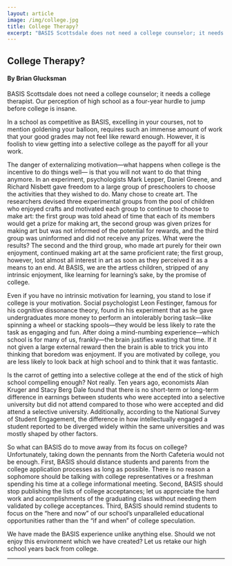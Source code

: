 ```yaml
---
layout: article
image: /img/college.jpg
title: College Therapy?
excerpt: "BASIS Scottsdale does not need a college counselor; it needs a college therapist. Our perception of high school as a four-year hurdle to jump before college is insane."
---
```


<h2>College Therapy?</h2>
<h4>By Brian Glucksman</h4>

BASIS Scottsdale does not need a college counselor; it needs a college therapist. Our perception of high school as a four-year hurdle to jump before college is insane. 

In a school as competitive as BASIS, excelling in your courses, not to mention goldening your balloon, requires such an immense amount of work that your good grades may not feel like reward enough. However, it is foolish to view getting into a selective college as the payoff for all your work. 

The danger of externalizing motivation—what happens when college is the incentive to do things well— is that you will not want to do that thing anymore. In an experiment, psychologists Mark Lepper, Daniel Greene, and Richard Nisbett gave freedom to a large group of preschoolers to choose the activities that they wished to do. Many chose to create art.  The researchers devised three experimental groups from the pool of children who enjoyed crafts and motivated each group to continue to choose to make art: the first group was told ahead of time that each of its members would get a prize for making art, the second group was given prizes for making art but was not informed of the potential for rewards, and the third group was uninformed and did not receive any prizes. What were the results? The second and the third group, who made art purely for their own enjoyment, continued making art at the same proficient rate; the first group, however, lost almost all interest in art as soon as they perceived it as a means to an end. At BASIS, we are the artless children, stripped of any intrinsic enjoyment, like learning for learning’s sake, by the promise of college.

Even if you have no intrinsic motivation for learning, you stand to lose if college is your motivation. Social psychologist Leon Festinger, famous for his cognitive dissonance theory, found in his experiment that as he gave undergraduates more money to perform an intolerably boring task—like spinning a wheel or stacking spools—they would be less likely to rate the task as engaging and fun. After doing a mind-numbing experience—which school is for many of us, frankly—the brain justifies wasting that time. If it not given a large external reward then the brain is able to trick you into thinking that boredom was enjoyment. If you are motivated by college, you are less likely to look back at high school and to think that it was fantastic.  

Is the carrot of getting into a selective college at the end of the stick of high school compelling enough? Not really. Ten years ago, economists Alan Kruger and Stacy Berg Dale found that there is no short-term or long-term difference in earnings between students who were accepted into a selective university but did not attend compared to those who were accepted and did attend a selective university. Additionally, according to the National Survey of Student Engagement, the difference in how intellectually engaged a student reported to be diverged widely within the same universities and was mostly shaped by other factors. 

So what can BASIS do to move away from its focus on college? Unfortunately, taking down the pennants from the North Cafeteria would not be enough. First, BASIS should distance students and parents from the college application processes as long as possible. There is no reason a sophomore should be talking with college representatives or a freshman spending his time at a college informational meeting. Second, BASIS should stop publishing the lists of college acceptances; let us appreciate the hard work and accomplishments of the graduating class without needing them validated by college acceptances. Third, BASIS should remind students to focus on the “here and now” of our school’s unparalleled educational opportunities rather than the “if and when” of college speculation. 

We have made the BASIS experience unlike anything else. Should we not enjoy this environment which we have created? Let us retake our high school years back from college.  


<hr style="border-color:#7D7D7D;height:0.5px;">
